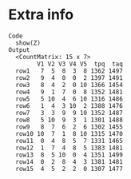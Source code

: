 # Extra info

    Code
      show(Z)
    Output
      <CountMatrix: 15 x 7>
            V1 V2 V3 V4 V5  tpq  taq
      row1   7  5  8  3  8 1362 1497
      row2   9  4  0  0  2 1397 1491
      row3   8  4  2  0 10 1366 1454
      row4   9  1  7  0  8 1352 1481
      row5   5 10  4  6 10 1316 1486
      row6   1  4  3 10  2 1388 1476
      row7   3  3  9  9 10 1352 1487
      row8   5 10  9  3  1 1301 1488
      row9   8  7  6  2  6 1302 1455
      row10 10  7  1  8 10 1315 1470
      row11  0  4  8  5  7 1331 1465
      row12  1  7  4  8  5 1383 1481
      row13  8  5 10  0  4 1351 1499
      row14  0  2  8  4  3 1381 1481
      row15  4  5  2  2  0 1307 1477

